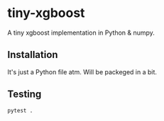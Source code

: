 # tiny-xgboost

A tiny xgboost implementation in Python & numpy.

## Installation

It's just a Python file atm. Will be packeged in a bit.

## Testing

`pytest .`
